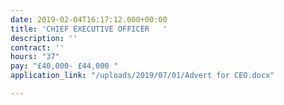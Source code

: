 ```yaml
---
date: 2019-02-04T16:17:12.000+00:00
title: 'CHIEF EXECUTIVE OFFICER   '
description: ''
contract: ''
hours: "37"
pay: "£40,000- £44,000 "
application_link: "/uploads/2019/07/01/Advert for CEO.docx"

---
```

